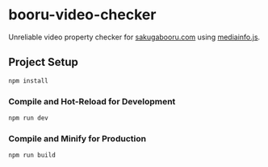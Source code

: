 # booru-video-checker

Unreliable video property checker for [sakugabooru.com](https://sakugabooru.com/) using [mediainfo.js](https://github.com/buzz/mediainfo.js).

## Project Setup

```sh
npm install
```

### Compile and Hot-Reload for Development

```sh
npm run dev
```

### Compile and Minify for Production

```sh
npm run build
```